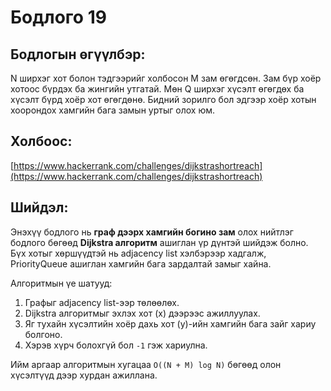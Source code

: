 # Бодлого 19

## Бодлогын өгүүлбэр:
N ширхэг хот болон тэдгээрийг холбосон M зам өгөгдсөн. Зам бүр хоёр хотоос бүрдэх ба жингийн утгатай. Мөн Q ширхэг хүсэлт өгөгдөх ба хүсэлт бүрд хоёр хот өгөгдөнө. Бидний зорилго бол эдгээр хоёр хотын хоорондох хамгийн бага замын уртыг олох юм.

## Холбоос:
[https://www.hackerrank.com/challenges/dijkstrashortreach](https://www.hackerrank.com/challenges/dijkstrashortreach)

## Шийдэл:
Энэхүү бодлого нь **граф дээрх хамгийн богино зам** олох нийтлэг бодлого бөгөөд **Dijkstra алгоритм** ашиглан үр дүнтэй шийдэж болно. Бүх хотыг хөршүүдтэй нь adjacency list хэлбэрээр хадгалж, PriorityQueue ашиглан хамгийн бага зардалтай замыг хайна.

Алгоритмын үе шатууд:
1. Графыг adjacency list-ээр төлөөлөх.
2. Dijkstra алгоритмыг эхлэх хот (x) дээрээс ажиллуулах.
3. Яг тухайн хүсэлтийн хоёр дахь хот (y)-ийн хамгийн бага зайг хариу болгоно.
4. Хэрэв хүрч болохгүй бол `-1` гэж хариулна.

Ийм аргаар алгоритмын хугацаа `O((N + M) log N)` бөгөөд олон хүсэлтүүд дээр хурдан ажиллана.

